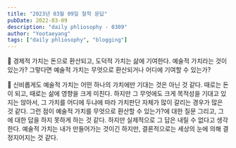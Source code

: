 ```yaml
---
title: "2023년 03월 09일 철학 문답"
pubDate: 2022-03-09
description: "daily phliosophy - 0309"
author: "Yootaeyang"
tags: ["daily phliosophy", "blogging"]
---
```


🤔 경제적 가치는 돈으로 환산되고, 도덕적 가치는 삶에 기여한다. 예술적 가치라는 것이 있는가? 그렇다면 예술적 가치는 무엇으로 환산되거나 어디에 기여할 수 있는가?

📢 신비롭게도 예술적 가치는 어떤 하나의 가치에만 기대는 것은 아닌 것 같다. 때로는 돈이 되고, 때로는 삶에 영향을 크게 미친다. 하지만 그 무엇에도 크게 목적성을 기대고 있지는 않아서, 그 가치를 어디에 두냐에 따라 가치판단 자체가 많이 갈리는 경우가 많은 것 같다. 그런 점이 예술적 가치를 무엇으로 환산할 수 있는가?에 대한 질문 그리고, 그에 대한 답을 하지 못하게 하는 것 같다. 하지만 실제적으로 그 답은 내릴 수 없다고 생각한다. 예술적 가치는 내가 만들어가는 것이긴 하지만, 결론적으로는 세상의 눈에 의해 결정지어지는 것 같다.
